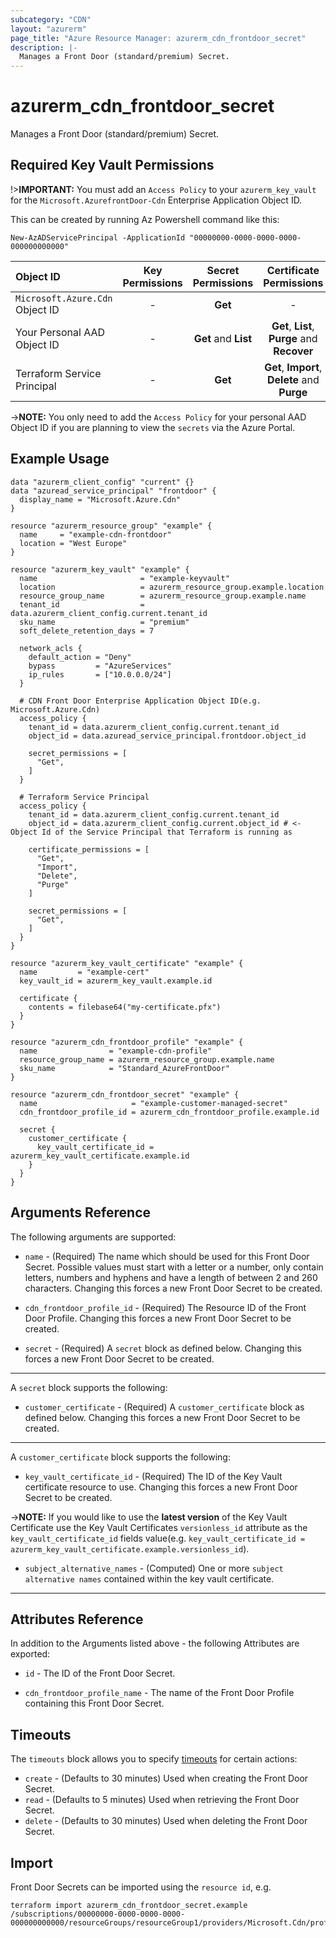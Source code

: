 ```yaml
---
subcategory: "CDN"
layout: "azurerm"
page_title: "Azure Resource Manager: azurerm_cdn_frontdoor_secret"
description: |-
  Manages a Front Door (standard/premium) Secret.
---
```


# azurerm_cdn_frontdoor_secret

Manages a Front Door (standard/premium) Secret.

## Required Key Vault Permissions

!>**IMPORTANT:** You must add an `Access Policy` to your `azurerm_key_vault` for the `Microsoft.AzurefrontDoor-Cdn` Enterprise Application Object ID.

This can be created by running Az Powershell command like this:

```New-AzADServicePrincipal -ApplicationId "00000000-0000-0000-0000-000000000000"```

| Object ID                                | Key Permissions | Secret Permissions   | Certificate Permissions                       |
|:-----------------------------------------|:---------------:|:--------------------:|:---------------------------------------------:|
| `Microsoft.Azure.Cdn` Object ID          | -               | **Get**              | -                                             |
| Your Personal AAD Object ID              | -               | **Get** and **List** | **Get**, **List**, **Purge** and **Recover**  |
| Terraform Service Principal              | -               | **Get**              | **Get**, **Import**, **Delete** and **Purge** |

->**NOTE:** You only need to add the `Access Policy` for your personal AAD Object ID if you are planning to view the `secrets` via the Azure Portal.

## Example Usage

```hcl
data "azurerm_client_config" "current" {}
data "azuread_service_principal" "frontdoor" {
  display_name = "Microsoft.Azure.Cdn"
}

resource "azurerm_resource_group" "example" {
  name     = "example-cdn-frontdoor"
  location = "West Europe"
}

resource "azurerm_key_vault" "example" {
  name                       = "example-keyvault"
  location                   = azurerm_resource_group.example.location
  resource_group_name        = azurerm_resource_group.example.name
  tenant_id                  = data.azurerm_client_config.current.tenant_id
  sku_name                   = "premium"
  soft_delete_retention_days = 7

  network_acls {
    default_action = "Deny"
    bypass         = "AzureServices"
    ip_rules       = ["10.0.0.0/24"]
  }

  # CDN Front Door Enterprise Application Object ID(e.g. Microsoft.Azure.Cdn)
  access_policy {
    tenant_id = data.azurerm_client_config.current.tenant_id
    object_id = data.azuread_service_principal.frontdoor.object_id

    secret_permissions = [
      "Get",
    ]
  }

  # Terraform Service Principal
  access_policy {
    tenant_id = data.azurerm_client_config.current.tenant_id
    object_id = data.azurerm_client_config.current.object_id # <- Object Id of the Service Principal that Terraform is running as

    certificate_permissions = [
      "Get",
      "Import",
      "Delete",
      "Purge"
    ]

    secret_permissions = [
      "Get",
    ]
  }
}

resource "azurerm_key_vault_certificate" "example" {
  name         = "example-cert"
  key_vault_id = azurerm_key_vault.example.id

  certificate {
    contents = filebase64("my-certificate.pfx")
  }
}

resource "azurerm_cdn_frontdoor_profile" "example" {
  name                = "example-cdn-profile"
  resource_group_name = azurerm_resource_group.example.name
  sku_name            = "Standard_AzureFrontDoor"
}

resource "azurerm_cdn_frontdoor_secret" "example" {
  name                     = "example-customer-managed-secret"
  cdn_frontdoor_profile_id = azurerm_cdn_frontdoor_profile.example.id

  secret {
    customer_certificate {
      key_vault_certificate_id = azurerm_key_vault_certificate.example.id
    }
  }
}
```

## Arguments Reference

The following arguments are supported:

* `name` - (Required) The name which should be used for this Front Door Secret. Possible values must start with a letter or a number, only contain letters, numbers and hyphens and have a length of between 2 and 260 characters. Changing this forces a new Front Door Secret to be created.

* `cdn_frontdoor_profile_id` - (Required) The Resource ID of the Front Door Profile. Changing this forces a new Front Door Secret to be created.

* `secret` - (Required) A `secret` block as defined below. Changing this forces a new Front Door Secret to be created.

---

A `secret` block supports the following:

* `customer_certificate` - (Required) A `customer_certificate` block as defined below. Changing this forces a new Front Door Secret to be created.

---

A `customer_certificate` block supports the following:

* `key_vault_certificate_id` - (Required) The ID of the Key Vault certificate resource to use. Changing this forces a new Front Door Secret to be created.

->**NOTE:** If you would like to use the **latest version** of the Key Vault Certificate use the Key Vault Certificates `versionless_id` attribute as the `key_vault_certificate_id` fields value(e.g. `key_vault_certificate_id = azurerm_key_vault_certificate.example.versionless_id`).

* `subject_alternative_names` - (Computed) One or more `subject alternative names` contained within the key vault certificate.

---

## Attributes Reference

In addition to the Arguments listed above - the following Attributes are exported:

* `id` - The ID of the Front Door Secret.

* `cdn_frontdoor_profile_name` - The name of the Front Door Profile containing this Front Door Secret.

## Timeouts

The `timeouts` block allows you to specify [timeouts](https://www.terraform.io/docs/configuration/resources.html#timeouts) for certain actions:

* `create` - (Defaults to 30 minutes) Used when creating the Front Door Secret.
* `read` - (Defaults to 5 minutes) Used when retrieving the Front Door Secret.
* `delete` - (Defaults to 30 minutes) Used when deleting the Front Door Secret.

## Import

Front Door Secrets can be imported using the `resource id`, e.g.

```shell
terraform import azurerm_cdn_frontdoor_secret.example /subscriptions/00000000-0000-0000-0000-000000000000/resourceGroups/resourceGroup1/providers/Microsoft.Cdn/profiles/profile1/secrets/secrets1
```
